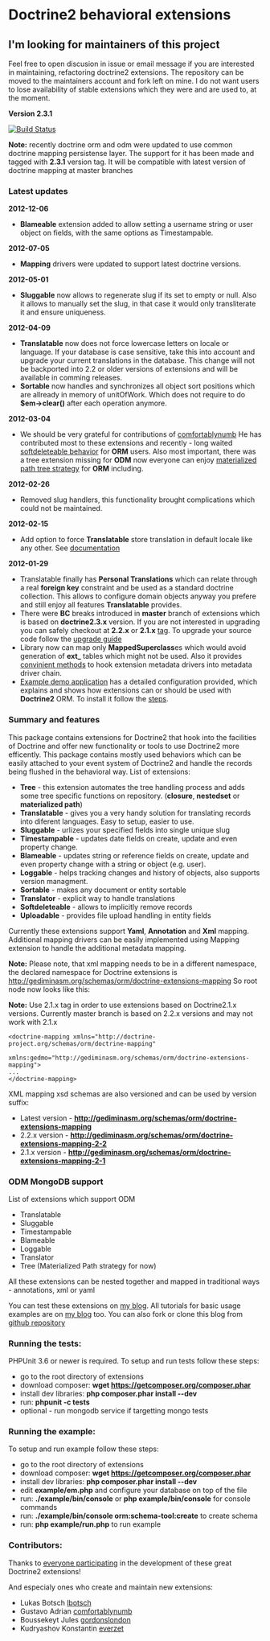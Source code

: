 # Doctrine2 behavioral extensions

## I'm looking for maintainers of this project

Feel free to open discusion in issue or email message if you are interested in maintaining,
refactoring doctrine2 extensions. The repository can be moved to the maintainers account and fork
left on mine. I do not want users to lose availability of stable extensions which they were and are
used to, at the moment.

**Version 2.3.1**

[![Build Status](https://secure.travis-ci.org/l3pp4rd/DoctrineExtensions.png?branch=master)](http://travis-ci.org/l3pp4rd/DoctrineExtensions)

**Note:** recently doctrine orm and odm were updated to use common doctrine mapping persistense
layer. The support for it has been made and tagged with **2.3.1** version tag. It will be compatible
with latest version of doctrine mapping at master branches

### Latest updates

**2012-12-06**

- **Blameable** extension added to allow setting a username string or user object on fields, with the same options as Timestampable.


**2012-07-05**

- **Mapping** drivers were updated to support latest doctrine versions.

**2012-05-01**

- **Sluggable** now allows to regenerate slug if its set to empty or null. Also it allows to
manually set the slug, in that case it would only transliterate it and ensure uniqueness.

**2012-04-09**

- **Translatable** now does not force lowercase letters on locale or language. If your database is case
sensitive, take this into account and upgrade your current translations in the database. This change
will not be backported into 2.2 or older versions of extensions and will be available in comming
releases.
- **Sortable** now handles and synchronizes all object sort positions which are allready in memory
of unitOfWork. Which does not require to do **$em->clear()** after each operation anymore.

**2012-03-04**

- We should be very grateful for contributions of [comfortablynumb](http://github.com/comfortablynumb)
He has contributed most to these extensions and recently - long waited [softdeleteable
behavior](https://github.com/l3pp4rd/DoctrineExtensions/blob/master/doc/softdeleteable.md) for **ORM** users. Also most important, there
was a tree extension missing for **ODM** now everyone can enjoy [materialized path tree strategy](https://github.com/l3pp4rd/DoctrineExtensions/blob/master/doc/tree.md#materialized-path) for **ORM** including.

**2012-02-26**

- Removed slug handlers, this functionality brought complications which could not be maintained.

**2012-02-15**

- Add option to force **Translatable** store translation in default locale like any other.
See [documentation](http://github.com/l3pp4rd/DoctrineExtensions/blob/master/doc/translatable.md#advanced-examples)

**2012-01-29**

- Translatable finally has **Personal Translations** which can relate through a real **foreign key**
constraint and be used as a standard doctrine collection. This allows to configure domain
objects anyway you prefere and still enjoy all features **Translatable** provides.
- There were **BC** breaks introduced in **master** branch of extensions which is
based on **doctrine2.3.x** version. If you are not interested in upgrading you can
safely checkout at **2.2.x** or **2.1.x** [tag](http://github.com/l3pp4rd/DoctrineExtensions/tags).
To upgrade your source code follow the [upgrade guide](https://github.com/l3pp4rd/DoctrineExtensions/blob/master/upgrade/2-3-0.md)
- Library now can map only **MappedSuperclass**es which would avoid generation of **ext_**
tables which might not be used. Also it provides [convinient methods](https://github.com/l3pp4rd/DoctrineExtensions/blob/master/lib/Gedmo/DoctrineExtensions.php#L66)
to hook extension metadata drivers into metadata driver chain.
- [Example demo application](https://github.com/l3pp4rd/DoctrineExtensions/blob/master/example/em.php) has a detailed configuration provided, which
explains and shows how extensions can or should be used with **Doctrine2** ORM. To install
it follow the [steps](#example-demo).

### Summary and features

This package contains extensions for Doctrine2 that hook into the facilities of Doctrine and
offer new functionality or tools to use Doctrine2 more efficently. This package contains mostly
used behaviors which can be easily attached to your event system of Doctrine2 and handle the
records being flushed in the behavioral way. List of extensions:

- **Tree** - this extension automates the tree handling process and adds some tree specific functions on repository.
(**closure**, **nestedset** or **materialized path**)
- **Translatable** - gives you a very handy solution for translating records into diferent languages. Easy to setup, easier to use.
- **Sluggable** - urlizes your specified fields into single unique slug
- **Timestampable** - updates date fields on create, update and even property change.
- **Blameable** - updates string or reference fields on create, update and even property change with a string or object (e.g. user).
- **Loggable** - helps tracking changes and history of objects, also supports version managment.
- **Sortable** - makes any document or entity sortable
- **Translator** - explicit way to handle translations
- **Softdeleteable** - allows to implicitly remove records
- **Uploadable** - provides file upload handling in entity fields

Currently these extensions support **Yaml**, **Annotation**  and **Xml** mapping. Additional mapping drivers
can be easily implemented using Mapping extension to handle the additional metadata mapping.

**Note:** Please note, that xml mapping needs to be in a different namespace, the declared namespace for
Doctrine extensions is http://gediminasm.org/schemas/orm/doctrine-extensions-mapping
So root node now looks like this:

**Note:** Use 2.1.x tag in order to use extensions based on Doctrine2.1.x versions. Currently
master branch is based on 2.2.x versions and may not work with 2.1.x

```
<doctrine-mapping xmlns="http://doctrine-project.org/schemas/orm/doctrine-mapping"
                 xmlns:gedmo="http://gediminasm.org/schemas/orm/doctrine-extensions-mapping">
...
</doctrine-mapping>
```

XML mapping xsd schemas are also versioned and can be used by version suffix:

- Latest version - **http://gediminasm.org/schemas/orm/doctrine-extensions-mapping**
- 2.2.x version - **http://gediminasm.org/schemas/orm/doctrine-extensions-mapping-2-2**
- 2.1.x version - **http://gediminasm.org/schemas/orm/doctrine-extensions-mapping-2-1**

### ODM MongoDB support

List of extensions which support ODM

- Translatable
- Sluggable
- Timestampable
- Blameable
- Loggable
- Translator
- Tree (Materialized Path strategy for now)

All these extensions can be nested together and mapped in traditional ways - annotations,
xml or yaml

You can test these extensions on [my blog](http://gediminasm.org/demo "Test doctrine behavioral extensions").
All tutorials for basic usage examples are on [my blog](http://gediminasm.org "Tutorials for extensions") too.
You can also fork or clone this blog from [github repository](https://github.com/l3pp4rd/gediminasm.org)

### Running the tests:

PHPUnit 3.6 or newer is required.
To setup and run tests follow these steps:

- go to the root directory of extensions
- download composer: **wget https://getcomposer.org/composer.phar**
- install dev libraries: **php composer.phar install --dev**
- run: **phpunit -c tests**
- optional - run mongodb service if targetting mongo tests

<a name="example-demo"></a>

### Running the example:

To setup and run example follow these steps:

- go to the root directory of extensions
- download composer: **wget https://getcomposer.org/composer.phar**
- install dev libraries: **php composer.phar install --dev**
- edit **example/em.php** and configure your database on top of the file
- run: **./example/bin/console** or **php example/bin/console** for console commands
- run: **./example/bin/console orm:schema-tool:create** to create schema
- run: **php example/run.php** to run example

### Contributors:

Thanks to [everyone participating](http://github.com/l3pp4rd/DoctrineExtensions/contributors) in
the development of these great Doctrine2 extensions!

And especialy ones who create and maintain new extensions:

- Lukas Botsch [lbotsch](http://github.com/lbotsch)
- Gustavo Adrian [comfortablynumb](http://github.com/comfortablynumb)
- Boussekeyt Jules [gordonslondon](http://github.com/gordonslondon)
- Kudryashov Konstantin [everzet](http://github.com/everzet)
